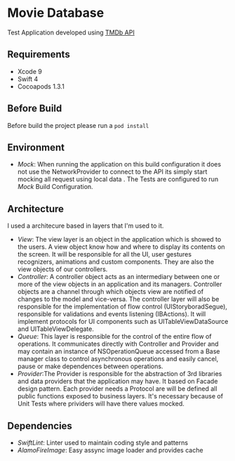 # Movie Database

Test Application developed using [TMDb API](https://developers.themoviedb.org)

## Requirements

 - Xcode 9
 - Swift 4
 - Cocoapods 1.3.1

## Before Build

Before build the project please run a `pod install`

## Environment

 - *Mock*: When running the application on this build configuration it does not use the NetworkProvider to connect to the API its simply start mocking all request using local data
 .
The Tests are configured to run *Mock* Build Configuration. 

## Architecture

I used a architecure based in layers that I'm used to it.

 - *View*: The view layer is an object in the application which is showed to the users. A view object know how and where to display its contents on the screen. It will be responsible for all the UI, user gestures recognizers, animations and custom components. They are also the view objects of our controllers.
 - *Controller*: A controller object acts as an intermediary between one or more of the view objects in an application and its managers. Controller objects are a channel through which objects view are notified of changes to the model and vice-versa. The controller layer will also be responsible for the implementation of flow control (UIStoryboradSegue), responsible for validations and events listening (IBActions). It will implement protocols for UI components such as UITableViewDataSource and UITableViewDelegate.
 - *Queue*: This layer is responsible for the control of the entire flow of operations. It communicates directly with Controller and Provider and may contain an instance of NSOperationQueue accessed from a Base manager class to control asynchronous operations and easily cancel, pause or make dependences between operations.
 - *Provider*:The Provider is responsible for the abstraction of 3rd libraries and data providers that the application may have. It based on Facade design pattern. Each provider needs a Protocol are will be defined all public functions exposed to business layers. It's necessary because of Unit Tests where prividers will have there values mocked.

## Dependencies

 - *SwiftLint*: Linter used to maintain coding style and patterns
 - *AlamoFireImage*: Easy assync image loader and provides cache 
